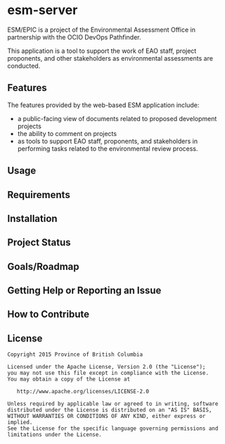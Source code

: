 # esm-server
ESM/EPIC is a project of the Environmental Assessment Office  in partnership with the OCIO DevOps Pathfinder.

This application is a tool to support the work of EAO staff, project proponents, and other stakeholders as environmental assessments are conducted.

## Features

The features provided by the web-based ESM application include:

* a public-facing view of documents related to proposed development projects
* the ability to comment on projects
* as tools to support EAO staff, proponents, and stakeholders in performing tasks related to the environmental review process.

## Usage

## Requirements

## Installation

## Project Status

## Goals/Roadmap

## Getting Help or Reporting an Issue

## How to Contribute

## License

    Copyright 2015 Province of British Columbia

    Licensed under the Apache License, Version 2.0 (the "License");
    you may not use this file except in compliance with the License.
    You may obtain a copy of the License at 

       http://www.apache.org/licenses/LICENSE-2.0

    Unless required by applicable law or agreed to in writing, software
    distributed under the License is distributed on an "AS IS" BASIS,
    WITHOUT WARRANTIES OR CONDITIONS OF ANY KIND, either express or implied.
    See the License for the specific language governing permissions and
    limitations under the License.
   

